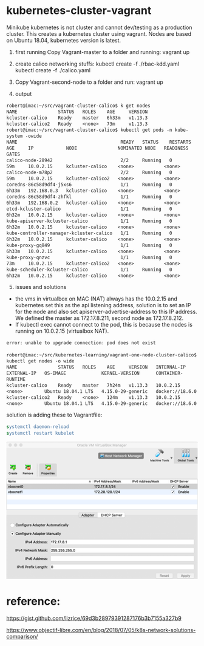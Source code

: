 # kubernetes-cluster-vagrant

Minikube kubernetes is not cluster and cannot dev/testing as a production cluster. This creates a kubernetes cluster using vagrant. Nodes are based on Ubuntu 18.04, kubernetes version is latest.
1. first running Copy Vagrant-master to a folder and running:
vagrant up
2. create calico networking stuffs:
kubectl create -f ./rbac-kdd.yaml
kubectl create -f ./calico.yaml

3. Copy Vagrant-second-node to a folder and run:
vagrant up

4. output
```
robert@imac:~/src/vagrant-cluster-calico$ k get nodes
NAME               STATUS   ROLES    AGE     VERSION
kcluster-calico    Ready    master   6h33m   v1.13.3
kcluster-calico2   Ready    <none>   73m     v1.13.3
robert@imac:~/src/vagrant-cluster-calico$ kubectl get pods -n kube-system -owide
NAME                                      READY   STATUS    RESTARTS   AGE     IP            NODE               NOMINATED NODE   READINESS GATES
calico-node-28942                         2/2     Running   0          59m     10.0.2.15     kcluster-calico    <none>           <none>
calico-node-m78p2                         2/2     Running   0          59m     10.0.2.15     kcluster-calico2   <none>           <none>
coredns-86c58d9df4-j5xs6                  1/1     Running   0          6h33m   192.168.0.3   kcluster-calico    <none>           <none>
coredns-86c58d9df4-zhfkl                  1/1     Running   0          6h33m   192.168.0.2   kcluster-calico    <none>           <none>
etcd-kcluster-calico                      1/1     Running   0          6h32m   10.0.2.15     kcluster-calico    <none>           <none>
kube-apiserver-kcluster-calico            1/1     Running   0          6h32m   10.0.2.15     kcluster-calico    <none>           <none>
kube-controller-manager-kcluster-calico   1/1     Running   0          6h32m   10.0.2.15     kcluster-calico    <none>           <none>
kube-proxy-gq849                          1/1     Running   0          6h33m   10.0.2.15     kcluster-calico    <none>           <none>
kube-proxy-qnzvc                          1/1     Running   0          73m     10.0.2.15     kcluster-calico2   <none>           <none>
kube-scheduler-kcluster-calico            1/1     Running   0          6h32m   10.0.2.15     kcluster-calico    <none>           <none>
```

5. issues and solutions
* the vms in virtualbox on MAC (NAT) always has the 10.0.2.15 and kubernetes set this as the api listening address, solution is to set an IP for the node and also set apiserver-advertise-address to this IP address.
We defined the master as 172.17.8.211, second node as 172.17.8.212.
* If kubectl exec cannot connect to the pod, this is because the nodes is running on 10.0.2.15 (virtualbox NAT). 
```robert@imac:~/src/kubernetes-learning/vagrant-one-node-cluster-calico$  kubectl exec -it nginx-7db75b8b78-47j9d -- bash 
error: unable to upgrade connection: pod does not exist

robert@imac:~/src/kubernetes-learning/vagrant-one-node-cluster-calico$ kubectl get nodes -o wide
NAME               STATUS   ROLES    AGE     VERSION   INTERNAL-IP   EXTERNAL-IP   OS-IMAGE             KERNEL-VERSION      CONTAINER-RUNTIME
kcluster-calico    Ready    master   7h24m   v1.13.3   10.0.2.15     <none>        Ubuntu 18.04.1 LTS   4.15.0-29-generic   docker://18.6.0
kcluster-calico2   Ready    <none>   124m    v1.13.3   10.0.2.15     <none>        Ubuntu 18.04.1 LTS   4.15.0-29-generic   docker://18.6.0
```
solution is adding these to Vagrantfile:
```sed -i "/KUBELET_EXTRA_ARGS=/c\KUBELET_EXTRA_ARGS=--node-ip=$IPADDR" /etc/default/kubelet
systemctl daemon-reload
systemctl restart kubelet
```

![Alt text](images/virtualbox-networking.png "Virtualbox networking settings")
      


# reference:
https://gist.github.com/lizrice/69d3b28979391287176b3b7155a327b9

https://www.objectif-libre.com/en/blog/2018/07/05/k8s-network-solutions-comparison/


